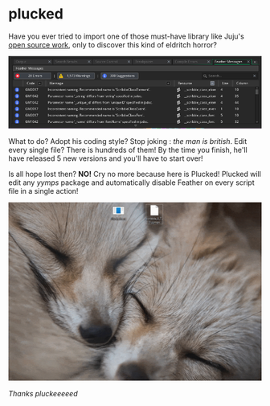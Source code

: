 # plucked
Have you ever tried to import one of those must-have library like Juju's [open source work](https://github.com/JujuAdams), only to discover this kind of eldritch horror?
<p align="center">
  <img src="https://raw.githubusercontent.com/LastLifeLeft/plucked/main/Screenshots/FeatherPanic.png" />
</p>
  
What to do?
Adopt his coding style? Stop joking : _the man is british_.
Edit every single file? There is hundreds of them! By the time you finish, he'll have released 5 new versions and you'll have to start over!

Is all hope lost then?
**NO!**
Cry no more because here is Plucked! Plucked will edit any *yymps* package and automatically disable Feather on every script file in a single action!
<p align="center">
  <img src="https://raw.githubusercontent.com/LastLifeLeft/plucked/main/Screenshots/PluckedDemo.gif" />
</p>

*Thanks pluckeeeeed*
